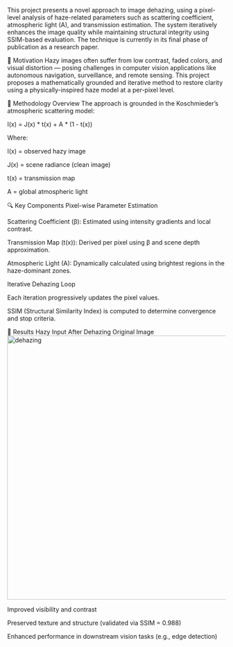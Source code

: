 This project presents a novel approach to image dehazing, using a pixel-level analysis of haze-related parameters such as scattering coefficient, atmospheric light (A), and transmission estimation. The system iteratively enhances the image quality while maintaining structural integrity using SSIM-based evaluation. The technique is currently in its final phase of publication as a research paper.

🧠 Motivation
Hazy images often suffer from low contrast, faded colors, and visual distortion — posing challenges in computer vision applications like autonomous navigation, surveillance, and remote sensing. This project proposes a mathematically grounded and iterative method to restore clarity using a physically-inspired haze model at a per-pixel level.

📸 Methodology Overview
The approach is grounded in the Koschmieder’s atmospheric scattering model:

I(x) = J(x) * t(x) + A * (1 - t(x))

Where:

I(x) = observed hazy image

J(x) = scene radiance (clean image)

t(x) = transmission map

A = global atmospheric light

🔍 Key Components
Pixel-wise Parameter Estimation

Scattering Coefficient (β): Estimated using intensity gradients and local contrast.

Transmission Map (t(x)): Derived per pixel using β and scene depth approximation.

Atmospheric Light (A): Dynamically calculated using brightest regions in the haze-dominant zones.

Iterative Dehazing Loop

Each iteration progressively updates the pixel values.

SSIM (Structural Similarity Index) is computed to determine convergence and stop criteria.

🧪 Results
Hazy Input	After Dehazing  Original Image
<img width="608" alt="dehazing" src="https://github.com/user-attachments/assets/7db5665c-44be-4e8d-a0a7-b28d5721c798" />

Improved visibility and contrast

Preserved texture and structure (validated via SSIM = 0.988)

Enhanced performance in downstream vision tasks (e.g., edge detection)
